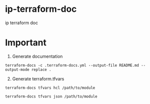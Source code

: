# ip-terraform-doc
ip terraform doc

# Important
1. Generate documentation
```
terraform-docs -c .terraform-docs.yml --output-file README.md --output-mode replace .
```

2. Generate terraform.tfvars
```
terraform-docs tfvars hcl /path/to/module

terraform-docs tfvars json /path/to/module
``` 
